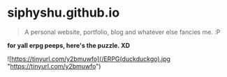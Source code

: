 # siphyshu.github.io


> A personal website, portfolio, blog and whatever else fancies me. :P


**for yall erpg peeps, here's the puzzle. XD**

![https://tinyurl.com/y2bmuwfo](/ERPG(duckduckgo).jpg "https://tinyurl.com/y2bmuwfo")
